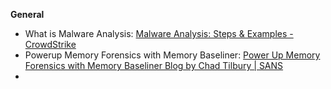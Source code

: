 

**General**

- What is Malware Analysis: [Malware Analysis: Steps & Examples - CrowdStrike](https://www.crowdstrike.com/cybersecurity-101/malware/malware-analysis/)
- Powerup Memory Forensics with Memory Baseliner: [Power Up Memory Forensics with Memory Baseliner Blog by Chad Tilbury | SANS](https://www.sans.org/blog/power-up-memory-forensics-with-memory-baseliner/)
- 
